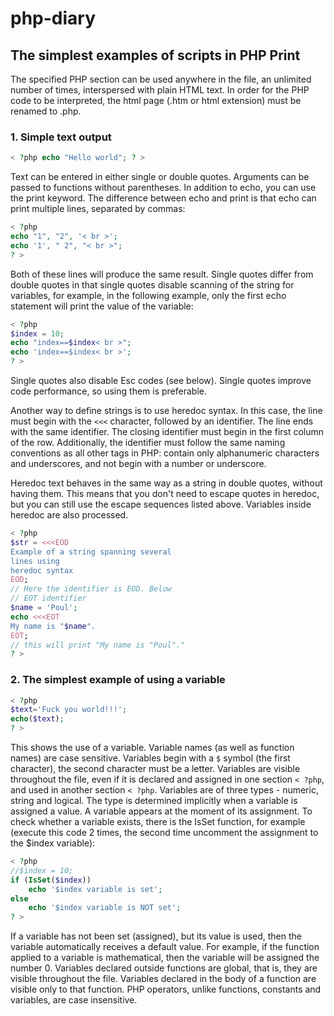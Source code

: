 # php-diary

## The simplest examples of scripts in PHP Print

The specified PHP section can be used anywhere in the file, an unlimited number of times, interspersed with plain HTML text. In order for the PHP code to be interpreted, the html page (.htm or html extension) must be renamed to .php.

### 1. Simple text output

```php
< ?php echo "Hello world"; ? >
```

Text can be entered in either single or double quotes. Arguments can be passed to functions without parentheses. In addition to echo, you can use the print keyword. The difference between echo and print is that echo can print multiple lines, separated by commas:

```php
< ?php
echo "1", "2", '< br >';
echo '1', " 2", "< br >";
? >
```

Both of these lines will produce the same result. Single quotes differ from double quotes in that single quotes disable scanning of the string for variables, for example, in the following example, only the first echo statement will print the value of the variable:

```php
< ?php
$index = 10;
echo "index==$index< br >";
echo 'index==$index< br >';
? >
```

Single quotes also disable Esc codes (see below). Single quotes improve code performance, so using them is preferable.

Another way to define strings is to use heredoc syntax. In this case, the line must begin with the `<<<` character, followed by an identifier. The line ends with the same identifier. The closing identifier must begin in the first column of the row. Additionally, the identifier must follow the same naming conventions as all other tags in PHP: contain only alphanumeric characters and underscores, and not begin with a number or underscore.

Heredoc text behaves in the same way as a string in double quotes, without having them. This means that you don't need to escape quotes in heredoc, but you can still use the escape sequences listed above. Variables inside heredoc are also processed.

```php
< ?php
$str = <<<EOD
Example of a string spanning several
lines using
heredoc syntax
EOD;
// Here the identifier is EOD. Below
// EOT identifier
$name = 'Poul';
echo <<<EOT
My name is "$name".
EOT;
// this will print "My name is "Poul"."
? >
```

### 2. The simplest example of using a variable

```php
< ?php
$text='Fuck you world!!!';
echo($text);
? >
```

This shows the use of a variable. Variable names (as well as function names) are case sensitive. Variables begin with a `$` symbol (the first character), the second character must be a letter. Variables are visible throughout the file, even if it is declared and assigned in one section `< ?php`, and used in another section `< ?php`. Variables are of three types - numeric, string and logical. The type is determined implicitly when a variable is assigned a value. A variable appears at the moment of its assignment. To check whether a variable exists, there is the IsSet function, for example (execute this code 2 times, the second time uncomment the assignment to the $index variable):

```php
< ?php
//$index = 10;
if (IsSet($index))
    echo '$index variable is set';
else
    echo '$index variable is NOT set';
? >
```

If a variable has not been set (assigned), but its value is used, then the variable automatically receives a default value. For example, if the function applied to a variable is mathematical, then the variable will be assigned the number 0. Variables declared outside functions are global, that is, they are visible throughout the file. Variables declared in the body of a function are visible only to that function. PHP operators, unlike functions, constants and variables, are case insensitive.

